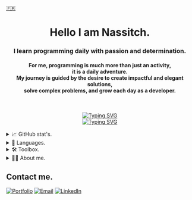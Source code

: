<a href="https://github.com/Nassitch/Nassitch/blob/main/README_FR.md">🇫🇷</a>

<h1 align="center">Hello I am Nassitch.</h1>

<h3 align="center">
I learn programming daily with passion and determination.
</h3>

<h4 align="center">
For me, programming is much more than just an activity,
<br>
it is a daily adventure.
<br>
My journey is guided by the desire to create impactful and elegant solutions,
<br>
solve complex problems, and grow each day as a developer.
</h4>
<br>

<!--
**Nassitch/Nassitch** is a ✨ _special_ ✨ repository because its `README.md` (this file) appears on your GitHub profile.

Here are some ideas to get you started:

- 🔭 I’m currently working on ...
- 🌱 I’m currently learning ...
- 👯 I’m looking to collaborate on ...
- 🤔 I’m looking for help with ...
- 💬 Ask me about ...
- 📫 How to reach me: ...
- 😄 Pronouns: ...
- ⚡ Fun fact: ...
-->

<p style="margin: 15px;" align="center">
<a href="https://git.io/typing-svg"><img src="https://readme-typing-svg.herokuapp.com?font=JetBrains+Mono&pause=1000&color=947BD0&center=true&width=435&lines=Full+stack+developer." alt="Typing SVG" /></a>
<br/>
<a href="https://git.io/typing-svg"><img src="https://readme-typing-svg.herokuapp.com?font=JetBrains+Mono&pause=1000&color=947BD0&center=true&width=435&lines=[+Java,+JavaScript+]" alt="Typing SVG" /></a>
</p>


<details>
<summary>📈 GitHub stat's.</summary>
<br>

![Anurag's GitHub stats](https://github-readme-stats.vercel.app/api?username=Nassitch&show_icons=true&theme=transparent&text_color=947bd0&title_color=947bd0&border_color=947bd0&icon_color=947bd0)
</br>
[![GitHub Streak](https://github-readme-streak-stats.herokuapp.com?user=Nassitch&theme=buefy&date_format=j%2Fn%5B%2FY%5D&card_width=465&stroke=947BD0&background=00000000&border=947BD0&ring=947BD0&fire=947BD0&currStreakNum=947BD0&sideNums=947BD0&currStreakLabel=947BD0&sideLabels=947BD0&dates=947BD0&excludeDaysLabel=947BD0)](https://git.io/streak-stats)</br>
[![](https://visitcount.itsvg.in/api?id=Nassitch&label=Views&color=12&icon=3&pretty=true)](https://visitcount.itsvg.in)
</details>

<details>
<summary>📝 Languages.</summary>
<br>

![Top Langs](https://github-readme-stats.vercel.app/api/top-langs/?username=Nassitch&layout=compact&theme=transparent&title_color=947bd0&text_color=947bd0&border_color=947bd0&locale=fr)


</details>

<details>
<summary>🛠️ Toolbox.</summary>
<br>

- Markup language :

![HTML5 Badge](https://img.shields.io/badge/HTML5-E34F26?logo=html5&logoColor=fff&style=for-the-badge&style=float)
![CSS3 Badge](https://img.shields.io/badge/CSS3-1572B6?logo=css3&logoColor=fff&style=for-the-badge&style=float)
![Sass Badge](https://img.shields.io/badge/Sass-C69?logo=sass&logoColor=fff&style=for-the-badge&style=float)
![Markdown](https://img.shields.io/badge/markdown-%23000000.svg?style=for-the-badge&logo=markdown&logoColor=white&style=float)

- Language :

![Java](https://img.shields.io/badge/java-%23ED8B00.svg?style=for-the-badge&logo=openjdk&logoColor=white&style=float)
![JavaScript Badge](https://img.shields.io/badge/JavaScript-F7DF1E?logo=javascript&logoColor=000&style=for-the-badge&style=float)
![TypeScript Badge](https://img.shields.io/badge/TypeScript-3178C6?logo=typescript&logoColor=fff&style=for-the-badge&style=float)
![MicrosoftSQLServer](https://img.shields.io/badge/Microsoft%20SQL%20Server-CC2927?style=for-the-badge&logo=microsoft%20sql%20server&logoColor=white&style=float)
![Shell Script](https://img.shields.io/badge/shell_script-%23121011.svg?style=for-the-badge&logo=gnu-bash&logoColor=white&style=float)
![PowerShell](https://img.shields.io/badge/PowerShell-%235391FE.svg?style=for-the-badge&logo=powershell&logoColor=white&style=float) 
![AssemblyScript](https://img.shields.io/badge/assembly%20script-%23000000.svg?style=for-the-badge&logo=assemblyscript&logoColor=white&style=float)

- Framework :

![Spring](https://img.shields.io/badge/spring-%236DB33F.svg?style=for-the-badge&logo=spring&logoColor=white&style=float)
![NodeJS](https://img.shields.io/badge/node.js-6DA55F?style=for-the-badge&logo=node.js&logoColor=white&style=float)
![Express.js](https://img.shields.io/badge/express.js-%23404d59.svg?style=for-the-badge&logo=express&logoColor=%2361DAFB&style=float)
![React](https://img.shields.io/badge/react-%2320232a.svg?style=for-the-badge&logo=react&logoColor=%2361DAFB&style=float)
![Angular](https://img.shields.io/badge/angular-%23DD0031.svg?style=for-the-badge&logo=angular&logoColor=white&style=float)
![NestJS](https://img.shields.io/badge/nestjs-%23E0234E.svg?style=for-the-badge&logo=nestjs&logoColor=white&style=float)

- ORM :

![Hibernate](https://img.shields.io/badge/Hibernate-59666C?style=for-the-badge&logo=Hibernate&logoColor=white&style=float)
![Prisma](https://img.shields.io/badge/Prisma-3982CE?style=for-the-badge&logo=Prisma&logoColor=white&style=float)

- Database management :

![MySQL](https://img.shields.io/badge/mysql-4479A1.svg?style=for-the-badge&logo=mysql&logoColor=white&style=float)
![MariaDB](https://img.shields.io/badge/MariaDB-003545?style=for-the-badge&logo=mariadb&logoColor=white&style=float)

- Server :

![Apache](https://img.shields.io/badge/apache-%23D42029.svg?style=for-the-badge&logo=apache&logoColor=white&style=float)
![.ENV Badge](https://img.shields.io/badge/.ENV-ECD53F?logo=dotenv&logoColor=000&style=for-the-badge&style=float)

- Dependency :

![NPM](https://img.shields.io/badge/NPM-%23CB3837.svg?style=for-the-badge&logo=npm&logoColor=white&style=float)
![ESLint](https://img.shields.io/badge/ESLint-4B3263?style=for-the-badge&logo=eslint&logoColor=white&style=float)
![JWT](https://img.shields.io/badge/JWT-black?style=for-the-badge&logo=JSON%20web%20tokens&style=float)
![Axios](https://img.shields.io/badge/axios-671ddf?&style=for-the-badge&logo=axios&logoColor=white&style=float)

- Module bundler :

![Webpack](https://img.shields.io/badge/webpack-%238DD6F9.svg?style=for-the-badge&logo=webpack&logoColor=black&style=float)
![Apache Maven](https://img.shields.io/badge/Apache%20Maven-C71A36?style=for-the-badge&logo=Apache%20Maven&logoColor=white&style=float)
![NGINX](https://img.shields.io/badge/Nginx-009639?style=for-the-badge&logo=nginx&logoColor=white&style=float)

- Testing framework :

![Jest](https://img.shields.io/badge/Jest-C21325?style=for-the-badge&logo=jest&logoColor=white&style=float)
![JUnit](https://img.shields.io/badge/Junit5-25A162?style=for-the-badge&logo=junit5&logoColor=white&style=float)

- DevOps Tools :

![Docker](https://img.shields.io/badge/Docker-2CA5E0?style=for-the-badge&logo=docker&logoColor=white&style=float)
![Git Actions](https://img.shields.io/badge/GitHub_Actions-2088FF?style=for-the-badge&logo=github-actions&logoColor=white&style=float)
![GitHub Pages](https://img.shields.io/badge/GitHub%20Pages-222222?style=for-the-badge&logo=GitHub%20Pages&logoColor=white&style=float)

- Terminal :

![Windows Terminal](https://img.shields.io/badge/Windows%20Terminal-%234D4D4D.svg?style=for-the-badge&logo=windows-terminal&logoColor=white&style=float)
![Bash](https://img.shields.io/badge/GNU%20Bash-4EAA25?style=for-the-badge&logo=GNU%20Bash&logoColor=white&style=float)

- Tool :

![Git](https://img.shields.io/badge/git-%23F05033.svg?style=for-the-badge&logo=git&logoColor=white&style=float)
![GitHub](https://img.shields.io/badge/github-%23121011.svg?style=for-the-badge&logo=github&logoColor=white&style=float)
![Postman](https://img.shields.io/badge/Postman-FF6C37?style=for-the-badge&logo=postman&logoColor=white&style=float)
![Trello](https://img.shields.io/badge/Trello-%23026AA7.svg?style=for-the-badge&logo=Trello&logoColor=white&style=float)
![Notion](https://img.shields.io/badge/Notion-%23000000.svg?style=for-the-badge&logo=notion&logoColor=white&style=float)
![Figma](https://img.shields.io/badge/figma-%23F24E1E.svg?style=for-the-badge&logo=figma&logoColor=white&style=float)
![Babel](https://img.shields.io/badge/Babel-F9DC3E?style=for-the-badge&logo=babel&logoColor=white&style=float)
![Gradle](https://img.shields.io/badge/gradle-02303A?style=for-the-badge&logo=gradle&logoColor=white&style=float)

- Browser :

![Firefox](https://img.shields.io/badge/Firefox-FF7139?style=for-the-badge&logo=Firefox-Browser&logoColor=white&style=float)
![Tor](https://img.shields.io/badge/Tor-7D4698?style=for-the-badge&logo=Tor-Browser&logoColor=white&style=float)

- OS :

![Windows](https://img.shields.io/badge/Windows-0078D6?style=for-the-badge&logo=windows&logoColor=white&style=float)
![Linux]( 	https://img.shields.io/badge/Linux-FCC624?style=for-the-badge&logo=linux&logoColor=black&style=float)
![Ubuntu](https://img.shields.io/badge/Ubuntu-E95420?style=for-the-badge&logo=ubuntu&logoColor=white&style=float)

- IDE :

![Visual Studio Code](https://img.shields.io/badge/Visual%20Studio%20Code-0078d7.svg?style=for-the-badge&logo=visual-studio-code&logoColor=white&style=float)
![IntelliJ IDEA](https://img.shields.io/badge/IntelliJIDEA-000000.svg?style=for-the-badge&logo=intellij-idea&logoColor=white&style=float)
![WebStorm](https://img.shields.io/badge/WebStorm-000000?style=for-the-badge&logo=WebStorm&logoColor=white&style=float)
![Android Studio](https://img.shields.io/badge/android%20studio-346ac1?style=for-the-badge&logo=android%20studio&logoColor=white&style=float)
![Vim](https://img.shields.io/badge/VIM-%2311AB00.svg?style=for-the-badge&logo=vim&logoColor=white&style=float)
![CodePen](https://img.shields.io/badge/CodePen-white?style=for-the-badge&logo=codepen&logoColor=black&style=float)
![CodeSandbox](https://img.shields.io/badge/Codesandbox-040404?style=for-the-badge&logo=codesandbox&logoColor=DBDBDB&style=float)

</details>

<details>
<summary>👨‍💻 About me.</summary>
<br>
<ul>
  <li><b>👤 Name: </b> Nassime Harmach.</li>
  <li><b>👶 Age: </b> 22 years old.</li>
  <li><b>📍 Location:</b> Bordeaux City. 🇫🇷</li>
  <li><b>📣 Languages:</b> 🇫🇷 French & 🇬🇧 English.</li>
  <li><b>🛠️ Passion:</b> Work.</li>
  <li><b>⌛ Hobbies:</b> 🎮 Video games, 🎱 Billard & 🥣 Cooking.</li>
  <li><b>🐾️ Animal:</b> 🐕‍🦺 Dog.💕</li>
  <li><b>📋 Objective: </b> Go to the moon.🚀🚀</li>
</ul>
</details>


## Contact me.
[![Portfolio](https://img.shields.io/badge/💿-Portfolio-947bd0?style=float)](https://www.nassime-harmach.com/)
[![Email](https://img.shields.io/badge/📧-Mail-947bd0?style=float)](mailto:contact@nassime-harmach.com)
[![LinkedIn](https://img.shields.io/badge/📠-LinkedIn-947bd0?style=float)](https://www.linkedin.com/in/nassime-harmach/)